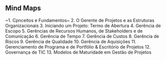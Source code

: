 ## Mind Maps

~1. Cpnceitos e Fundamentos~
2. O Gerente de Projetos e as Estruturas Organizacionais
3. Iniciando um Projeto: Termo de Abertura
4. Gerência de Escopo
5. Gerências de Recursos Humanos, de Stakeholders e de Comunicação
6. Gerência de Tempo
7. Gerência de Custos
8. Gerência de Riscos
9. Gerência de Qualidade
10. Gerência de Aquisições
11. Gerenciamento de Programa e de Portfólio & Escritório de Projetos
12. Governança de TIC
13. Modelos de Maturidade em Gestão de Projetos
